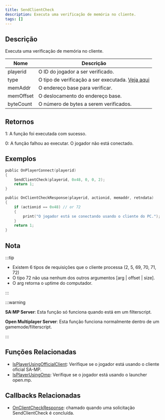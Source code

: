 ```yaml
---
title: SendClientCheck
description: Executa uma verificação de memória no cliente.
tags: []
---
```


## Descrição

Executa uma verificação de memória no cliente.


| Nome            | Descrição                              |
| --------------- | -------------------------------------- |
| playerid        | O ID do jogador a ser verificado.      |
| type            | O tipo de verificação a ser executada. [Veja aqui](../resources/opcodes)|
| memAddr         | O endereço base para verificar.         |
| memOffset       | O deslocamento do endereço base.       |
| byteCount       | O número de bytes a serem verificados. |


## Retornos

1: A função foi executada com sucesso.

0: A função falhou ao executar. O jogador não está conectado.

## Exemplos

```c
public OnPlayerConnect(playerid)
{
    SendClientCheck(playerid, 0x48, 0, 0, 2);
    return 1;
}

public OnClientCheckResponse(playerid, actionid, memaddr, retndata)
{
    if (actionid == 0x48) // or 72
    {
        print("O jogador está se conectando usando o cliente do PC.");
    }
    return 1;
}
```

## Nota

:::tip

- Existem 6 tipos de requisições que o cliente processa (2, 5, 69, 70, 71, 72)
- O tipo 72 não usa nenhum dos outros argumentos [arg | offset | size].
- O arg retorna o uptime do computador.

:::

:::warning

**SA:MP Server**: Esta função só funciona quando está em um filterscript.

**Open Multiplayer Server**: Esta função funciona normalmente dentro de um gamemode/filterscript. 

:::

## Funções Relacionadas

- [IsPlayerUsingOfficialClient](IsPlayerUsingOfficialClient): Verifique se o jogador está usando o cliente oficial SA-MP.
- [IsPlayerUsingOmp](IsPlayerUsingOmp): Verifique se o jogador está usando o launcher open.mp.

## Callbacks Relacionadas

- [OnClientCheckResponse](../callbacks/OnClientCheckResponse): chamado quando uma solicitação SendClientCheck é concluída.
